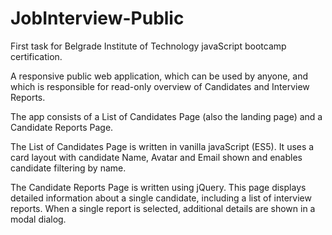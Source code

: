 # JobInterview-Public

First task for Belgrade Institute of Technology javaScript bootcamp certification.

A responsive public web application, which can be used by anyone, and which is responsible for read-only overview of Candidates and Interview Reports.

The app consists of a List of Candidates Page (also the landing page) and a Candidate Reports Page.

The List of Candidates Page is written in vanilla javaScript (ES5). It uses a card layout with candidate Name, Avatar and Email shown and enables candidate filtering by name.

The Candidate Reports Page is written using jQuery. This page displays detailed information about a single candidate, including a list of interview reports. When a single report is selected, additional details are shown in a modal dialog.

